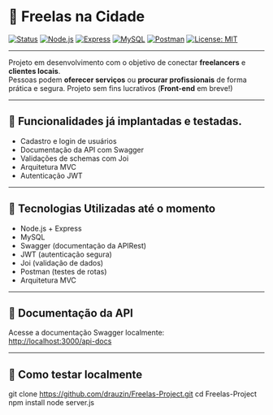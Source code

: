 # 🧰 Freelas na Cidade 

[![Status](https://img.shields.io/badge/status-em%20desenvolvimento-yellow)](#)
[![Node.js](https://img.shields.io/badge/Node.js-18.x-green?logo=node.js)](https://nodejs.org/)
[![Express](https://img.shields.io/badge/Express.js-4.x-blue)](https://expressjs.com/)
[![MySQL](https://img.shields.io/badge/MySQL-8.x-blue?logo=mysql)](https://www.mysql.com/)
[![Postman](https://img.shields.io/badge/testado%20com-Postman-orange?logo=postman)](https://www.postman.com/)
[![License: MIT](https://img.shields.io/badge/license-MIT-lightgrey)](#)

---

Projeto em desenvolvimento com o objetivo de conectar **freelancers** e **clientes locais**.  
Pessoas podem **oferecer serviços** ou **procurar profissionais** de forma prática e segura.
Projeto sem fins lucrativos
(**Front-end** em breve!)

---

## 🚀 Funcionalidades já implantadas e testadas.

- Cadastro e login de usuários
- Documentação da API com Swagger
- Validações de schemas com Joi
- Arquitetura MVC
- Autenticação JWT
  
---

## 🔧 Tecnologias Utilizadas até o momento

- Node.js + Express
- MySQL
- Swagger (documentação da APIRest)
- JWT (autenticação segura) 
- Joi (validação de dados)
- Postman (testes de rotas)
- Arquitetura MVC

---

## 📄 Documentação da API

Acesse a documentação Swagger localmente:  
[http://localhost:3000/api-docs](http://localhost:3000/api-docs)

---

## 🧪 Como testar localmente

git clone https://github.com/drauzin/Freelas-Project.git
cd Freelas-Project
npm install
node server.js

